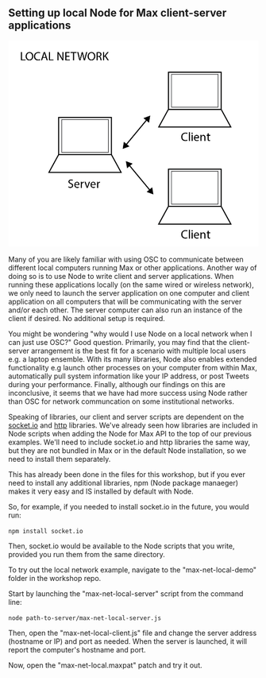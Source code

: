 ## Setting up local Node for Max client-server applications

![local image](/images/Local@2x.png)

Many of you are likely familiar with using OSC to communicate between different local computers running Max or other applications. Another way of doing so is to use Node to write client and server applications. When running these applications locally (on the same wired or wireless network), we only need to launch the server application on one computer and client application on all computers that will be communicating with the server and/or each other. The server computer can also run an instance of the client if desired. No additional setup is required.

You might be wondering "why would I use Node on a local network when I can just use OSC?" Good question. Primarily, you may find that the client-server arrangement is the best fit for a scenario with multiple local users e.g. a laptop ensemble. With its many libraries, Node also enables extended functionality e.g launch other processes on your computer from within Max, automatically pull system information like your IP address, or post Tweets during your performance. Finally, although our findings on this are inconclusive, it seems that we have had more success using Node rather than OSC for network communcation on some institutional networks. 

Speaking of libraries, our client and server scripts are dependent on the [socket.io](https://socket.io) and [http](https://nodejs.org/api/http.html) libraries. We've already seen how libraries are included in Node scripts when adding the Node for Max API to the top of our previous examples. We'll need to include socket.io and http libraries the same way, but they are not bundled in Max or in the default Node installation, so we need to install them separately.

This has already been done in the files for this workshop, but if you ever need to install any additional libraries, npm (Node package manaeger) makes it very easy and IS installed by default with Node.

So, for example, if you needed to install socket.io in the future, you would run:

`npm install socket.io`

Then, socket.io would be available to the Node scripts that you write, provided you run them from the same directory.

To try out the local network example, navigate to the "max-net-local-demo" folder in the workshop repo.

Start by launching the "max-net-local-server" script from the command line:

`node path-to-server/max-net-local-server.js`

Then, open the "max-net-local-client.js" file and change the server address (hostname or IP) and port as needed. When the server is launched, it will report the computer's hostname and port.

Now, open the "max-net-local.maxpat" patch and try it out.